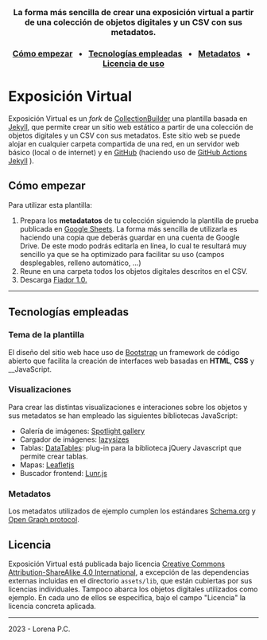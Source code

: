 <p></p>
<h1 align="center"><img src="https://lpitac.github.io/exposicion/assets/img/captura_portada.svg" alt=""><p></p></h1>
<h3 align="center">La forma más sencilla de crear una exposición virtual a partir de una colección de objetos digitales y un CSV con sus metadatos.</h3>

<h3 align="center"><a href="#como">Cómo empezar</a> &ensp;&bull;&ensp; <a href="#tecnologias">Tecnologías empleadas</a> &ensp;&bull;&ensp; <a href="#licencia">Metadatos</a> &ensp;&bull;&ensp; <a href="#licencia">Licencia de uso</a></h3>

# Exposición Virtual

Exposición Virtual es un _fork_ de [CollectionBuilder](https://collectionbuilder.github.io/) una plantilla basada en [Jekyll](https://jekyllrb.com/), que permite crear un sitio web estático a partir de una colección de objetos digitales y un CSV con sus metadatos.
Este sitio web se puede alojar en cualquier carpeta compartida de una red, en un servidor web básico (local o de internet) y en [GitHub](https://github.com/) (haciendo uso de [GitHub Actions Jekyll](https://jekyllrb.com/docs/continuous-integration/github-actions/) ).

<a name="como"></a>
## Cómo empezar
Para utilizar esta plantilla:

1. Prepara los __metadatatos__ de tu colección siguiendo la plantilla de prueba publicada en [Google Sheets](https://docs.google.com/spreadsheets/d/1nN_k4JQB4LJraIzns7WcM3OXK-xxGMQhW1shMssflNM/edit?usp=sharing). 
	 La forma más sencilla de utilizarla es haciendo una copia que deberás guardar en una cuenta de Google Drive. De este modo podrás editarla en línea, lo cual te resultará muy sencillo ya que se ha optimizado para facilitar su uso (campos desplegables, relleno automático, ...)
2. Reune en una carpeta todos los objetos digitales descritos en el CSV.
3. Descarga [Fiador 1.0.](https://) 

----------
<a name="tecnologias"></a>
## Tecnologías empleadas 
### Tema de la plantilla 
El diseño del sitio web hace uso de [Bootstrap](https://getbootstrap.com/) un framework de código abierto que facilita la creación de interfaces web basadas en __HTML__, __CSS__ y __JavaScript.

### Visualizaciones
Para crear las distintas visualizaciones e interaciones sobre los objetos y sus metadatos se han empleado las siguientes bibliotecas JavaScript: 

- Galería de imágenes: [Spotlight gallery](https://github.com/nextapps-de/spotlight)
- Cargador de imágenes: [lazysizes](https://github.com/aFarkas/lazysizes)
- Tablas: [DataTables](https://datatables.net/): plug-in para la biblioteca jQuery Javascript que permite crear tablas.
- Mapas: [Leafletjs](http://leafletjs.com/)
- Buscador frontend: [Lunr.js](https://lunrjs.com/)

<a name="metadatos"></a>
### Metadatos
Los metadatos utilizados de ejemplo cumplen los estándares [Schema.org](http://schema.org) y [Open Graph protocol](http://ogp.me/).

<a name="licencia"></a>
## Licencia
Exposición Virtual está publicada bajo licencia [Creative Commons Attribution-ShareAlike 4.0 International](http://creativecommons.org/licenses/by-sa/4.0/), a excepción de las dependencias externas incluidas en el directorio `assets/lib`, que están cubiertas por sus licencias individuales. 
Tampoco abarca los objetos digitales utilizados como ejemplo. En cada uno de ellos se especifica, bajo el campo "Licencia" la licencia concreta aplicada.

---
2023 - Lorena P.C.